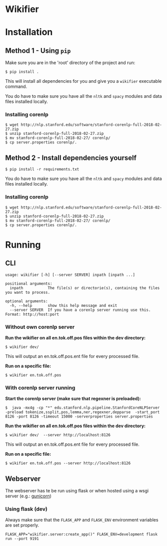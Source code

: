 # Wikifier

# Installation

## Method 1 - Using `pip`

Make sure you are in the 'root' directory of the project and run:

```console
$ pip install .
```

This will install all dependencies for you and give you a `wikifier` executable
command.

You do have to make sure you have all the `nltk` and `spacy` modules and data files 
installed locally.

### Installing corenlp

```console
$ wget http://nlp.stanford.edu/software/stanford-corenlp-full-2018-02-27.zip
$ unzip stanford-corenlp-full-2018-02-27.zip
$ mv stanford-corenlp-full-2018-02-27/ corenlp/
$ cp server.properties corenlp/.
```

## Method 2 - Install dependencies yourself

```console
$ pip install -r requirements.txt
```

You do have to make sure you have all the `nltk` and `spacy` modules and data files 
installed locally.

### Installing corenlp

```console
$ wget http://nlp.stanford.edu/software/stanford-corenlp-full-2018-02-27.zip
$ unzip stanford-corenlp-full-2018-02-27.zip
$ mv stanford-corenlp-full-2018-02-27/ corenlp/
$ cp server.properties corenlp/.
```

# Running

## CLI

```console
usage: wikifier [-h] [--server SERVER] inpath [inpath ...]

positional arguments:
  inpath           The file(s) or directorie(s), containing the files you want to process.

optional arguments:
  -h, --help       show this help message and exit
  --server SERVER  If you have a corenlp server running use this. Format: http://host:port
```

### Without own corenlp server

**Run the wikifier on all en.tok.off.pos files within the dev directory:**

```console
$ wikifier dev/ 
```

This will output an en.tok.off.pos.ent file for every processed file.

**Run on a specific file:** 

```console
$ wikifier en.tok.off.pos
```

### With corenlp server running

**Start the corenlp server (make sure that regexner is preloaded):** 

```
$  java -mx4g -cp "*" edu.stanford.nlp.pipeline.StanfordCoreNLPServer -preload tokenize,ssplit,pos,lemma,ner,regexner,depparse  -start_port 8126 -port 8126 -timeout 15000 -serverproperties server.properties
```
**Run the wikifier on all en.tok.off.pos files within the dev directory:**

```console
$ wikifier dev/  --server http://localhost:8126
```

This will output an en.tok.off.pos.ent file for every processed file.

**Run on a specific file:** 

```console
$ wikifier en.tok.off.pos --server http://localhost:8126
```

## Webserver

The webserver has te be run using flask or when hosted using a wsgi server (e.g.: [gunicorn](https://gunicorn.org/))

### Using flask (dev)

Always make sure that the `FLASK_APP` and `FLASK_ENV` environment variables are set properly.

```
FLASK_APP="wikifier.server:create_app()" FLASK_ENV=development flask run --port 9191
```


